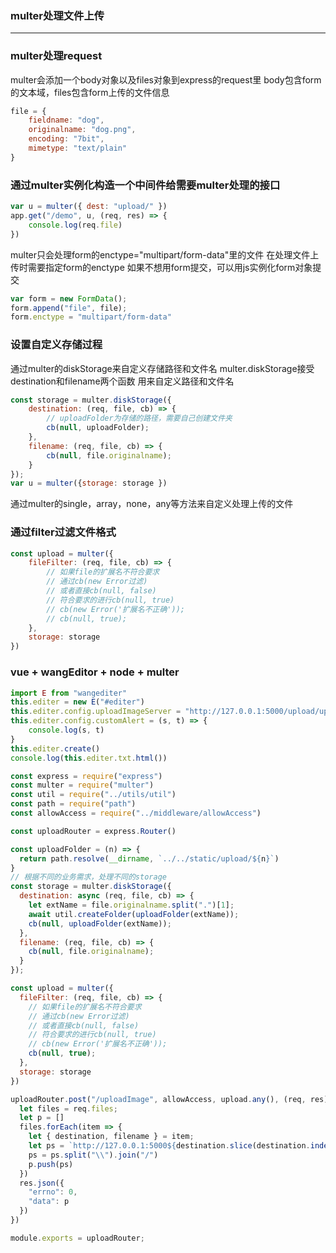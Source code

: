 ### multer处理文件上传
***

### multer处理request
multer会添加一个body对象以及files对象到express的request里
body包含form的文本域，files包含form上传的文件信息
```js
file = {
    fieldname: "dog",
    originalname: "dog.png",
    encoding: "7bit",
    mimetype: "text/plain"
}
```

### 通过multer实例化构造一个中间件给需要multer处理的接口
```js
var u = multer({ dest: "upload/" })
app.get("/demo", u, (req, res) => {
    console.log(req.file)
})
```

multer只会处理form的enctype="multipart/form-data"里的文件
在处理文件上传时需要指定form的enctype
如果不想用form提交，可以用js实例化form对象提交
```js
var form = new FormData();
form.append("file", file);
form.enctype = "multipart/form-data"
```

### 设置自定义存储过程
通过multer的diskStorage来自定义存储路径和文件名
multer.diskStorage接受destination和filename两个函数
用来自定义路径和文件名
```js
const storage = multer.diskStorage({
    destination: (req, file, cb) => {
        // uploadFolder为存储的路径，需要自己创建文件夹
        cb(null, uploadFolder);
    },
    filename: (req, file, cb) => {
        cb(null, file.originalname);
    }
});
var u = multer({storage: storage })
```
通过multer的single，array，none，any等方法来自定义处理上传的文件

### 通过filter过滤文件格式
```js
const upload = multer({
    fileFilter: (req, file, cb) => {
        // 如果file的扩展名不符合要求
        // 通过cb(new Error过滤)
        // 或者直接cb(null, false)
        // 符合要求的进行cb(null, true)
        // cb(new Error('扩展名不正确'));
        // cb(null, true);
    },
    storage: storage
})
```

### vue + wangEditor + node + multer
```js
import E from "wangediter"
this.editer = new E("#editer")
this.editer.config.uploadImageServer = "http://127.0.0.1:5000/upload/uploadImage"
this.editer.config.customAlert = (s, t) => {
    console.log(s, t)
}
this.editer.create()
console.log(this.editer.txt.html())
```
```js
const express = require("express")
const multer = require("multer")
const util = require("../utils/util")
const path = require("path")
const allowAccess = require("../middleware/allowAccess")

const uploadRouter = express.Router()

const uploadFolder = (n) => {
  return path.resolve(__dirname, `../../static/upload/${n}`)
}
// 根据不同的业务需求，处理不同的storage
const storage = multer.diskStorage({
  destination: async (req, file, cb) => {
    let extName = file.originalname.split(".")[1];
    await util.createFolder(uploadFolder(extName));
    cb(null, uploadFolder(extName));
  },
  filename: (req, file, cb) => {
    cb(null, file.originalname);
  }
});

const upload = multer({
  fileFilter: (req, file, cb) => {
    // 如果file的扩展名不符合要求
    // 通过cb(new Error过滤)
    // 或者直接cb(null, false)
    // 符合要求的进行cb(null, true)
    // cb(new Error('扩展名不正确'));
    cb(null, true);
  },
  storage: storage
})

uploadRouter.post("/uploadImage", allowAccess, upload.any(), (req, res) => {
  let files = req.files;
  let p = []
  files.forEach(item => {
    let { destination, filename } = item;
    let ps = `http://127.0.0.1:5000${destination.slice(destination.indexOf("static") + 6)}\\${filename}`;
    ps = ps.split("\\").join("/")
    p.push(ps)
  })
  res.json({
    "errno": 0,
    "data": p
  })
})

module.exports = uploadRouter;
```